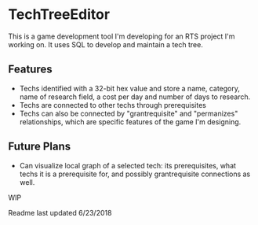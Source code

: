 # TechTreeEditor


This is a game development tool I'm developing for an RTS project I'm working on. It uses SQL to develop and maintain a tech tree.

## Features

 - Techs identified with a 32-bit hex value and store a name, category, name of research field, a cost per day and number of days to research.
 - Techs are connected to other techs through prerequisites
 - Techs can also be connected by "grantrequisite" and "permanizes" relationships, which are specific features of the game I'm designing.

## Future Plans

 - Can visualize local graph of a selected tech: its prerequisites, what techs it is a prerequisite for, and possibly grantrequisite connections as well.



WIP

Readme last updated 6/23/2018